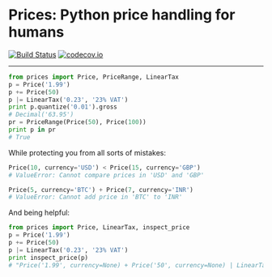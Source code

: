 Prices: Python price handling for humans
========================================

[![Build Status](https://secure.travis-ci.org/mirumee/prices.png)](https://travis-ci.org/mirumee/prices) [![codecov.io](http://codecov.io/github/mirumee/prices/coverage.svg?branch=master)](http://codecov.io/github/mirumee/prices?branch=master)

------

```python
from prices import Price, PriceRange, LinearTax
p = Price('1.99')
p += Price(50)
p |= LinearTax('0.23', '23% VAT')
print p.quantize('0.01').gross
# Decimal('63.95')
pr = PriceRange(Price(50), Price(100))
print p in pr
# True
```

While protecting you from all sorts of mistakes:

```python
Price(10, currency='USD') < Price(15, currency='GBP')
# ValueError: Cannot compare prices in 'USD' and 'GBP'
```

```python
Price(5, currency='BTC') + Price(7, currency='INR')
# ValueError: Cannot add price in 'BTC' to 'INR'
```

And being helpful:

```python
from prices import Price, LinearTax, inspect_price
p = Price('1.99')
p += Price(50)
p |= LinearTax('0.23', '23% VAT')
print inspect_price(p)
# "Price('1.99', currency=None) + Price('50', currency=None) | LinearTax('0.23', name='23% VAT')"
```
